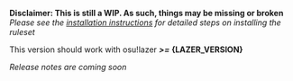 **Disclaimer: This is still a WIP. As such, things may be missing or broken**
_Please see the [installation instructions](https://github.com/Game4all/gamebosu#installation-instructions) for detailed steps on installing the ruleset_

This version should work with osu!lazer **_>=_ {LAZER_VERSION}**

_Release notes are coming soon_